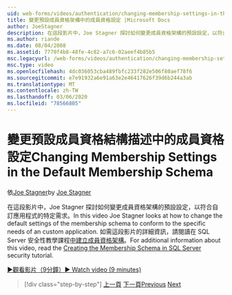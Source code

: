 ```yaml
---
uid: web-forms/videos/authentication/changing-membership-settings-in-the-default-membership-schema
title: 變更預設成員資格架構中的成員資格設定 |Microsoft Docs
author: JoeStagner
description: 在這段影片中，Joe Stagner 探討如何變更成員資格架構的預設設定，以符合自訂應用程式的特定需求。 如需...
ms.author: riande
ms.date: 08/04/2008
ms.assetid: 7770f4b8-48fe-4c82-a7c6-02aeef4b85b5
msc.legacyurl: /web-forms/videos/authentication/changing-membership-settings-in-the-default-membership-schema
msc.type: video
ms.openlocfilehash: 4dc036053cba489fbfc233f282e506f80aef78f6
ms.sourcegitcommit: e7e91932a6e91a63e2e46417626f39d6b244a3ab
ms.translationtype: MT
ms.contentlocale: zh-TW
ms.lasthandoff: 03/06/2020
ms.locfileid: "78566805"
---
```

# <a name="changing-membership-settings-in-the-default-membership-schema"></a><span data-ttu-id="97ca2-104">變更預設成員資格結構描述中的成員資格設定</span><span class="sxs-lookup"><span data-stu-id="97ca2-104">Changing Membership Settings in the Default Membership Schema</span></span>

<span data-ttu-id="97ca2-105">依[Joe Stagner](https://github.com/JoeStagner)</span><span class="sxs-lookup"><span data-stu-id="97ca2-105">by [Joe Stagner](https://github.com/JoeStagner)</span></span>

<span data-ttu-id="97ca2-106">在這段影片中，Joe Stagner 探討如何變更成員資格架構的預設設定，以符合自訂應用程式的特定需求。</span><span class="sxs-lookup"><span data-stu-id="97ca2-106">In this video Joe Stagner looks at how to change the default settings of the membership schema to conform to the specific needs of an custom application.</span></span> <span data-ttu-id="97ca2-107">如需這段影片的詳細資訊，請閱讀在 SQL Server 安全性教學課程[中建立成員資格架構](../../overview/older-versions-security/membership/creating-the-membership-schema-in-sql-server-vb.md)。</span><span class="sxs-lookup"><span data-stu-id="97ca2-107">For additional information about this video, read the [Creating the Membership Schema in SQL Server](../../overview/older-versions-security/membership/creating-the-membership-schema-in-sql-server-vb.md) security tutorial.</span></span>

[<span data-ttu-id="97ca2-108">&#9654;觀看影片（9分鐘）</span><span class="sxs-lookup"><span data-stu-id="97ca2-108">&#9654; Watch video (9 minutes)</span></span>](https://channel9.msdn.com/Blogs/ASP-NET-Site-Videos/changing-membership-settings-in-the-default-membership-schema)

> [!div class="step-by-step"]
> <span data-ttu-id="97ca2-109">[上一頁](configuring-sql-to-work-with-membership-schemas.md)
> [下一頁](creating-user-accounts-with-the-create-user-wizard.md)</span><span class="sxs-lookup"><span data-stu-id="97ca2-109">[Previous](configuring-sql-to-work-with-membership-schemas.md)
[Next](creating-user-accounts-with-the-create-user-wizard.md)</span></span>
